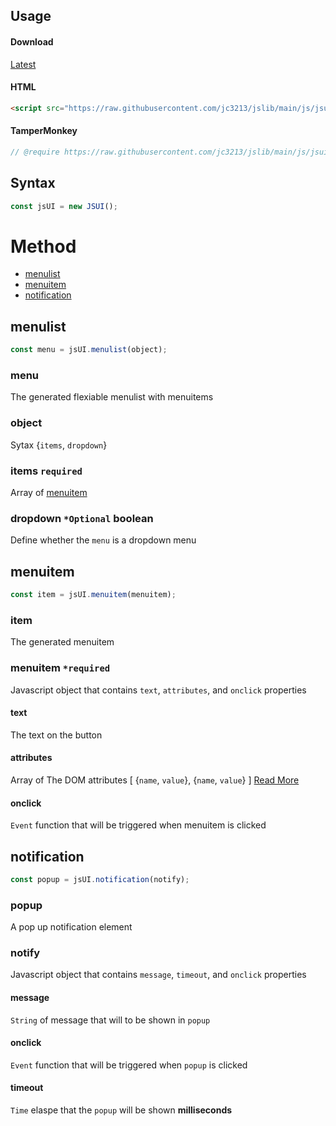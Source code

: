 ## Usage

#### Download
[Latest](https://raw.githubusercontent.com/jc3213/jslib/main/js/jsui.js)

#### HTML
```HTML
<script src="https://raw.githubusercontent.com/jc3213/jslib/main/js/jsui.js"></script>
```

#### TamperMonkey
```javascript
// @require https://raw.githubusercontent.com/jc3213/jslib/main/js/jsui.js
```

## Syntax
```javascript
const jsUI = new JSUI();
```

# Method
- [menulist](#menulist)
- [menuitem](#menuitem)
- [notification](#notification)

## menulist
```javascript
const menu = jsUI.menulist(object);
```

### menu
The generated flexiable menulist with menuitems

### object
Sytax {`items`, `dropdown`}

### items `required`
Array of [menuitem](#menuitem-required)

### dropdown `*Optional` **boolean**
Define whether the `menu` is a dropdown menu

## menuitem
```javascript
const item = jsUI.menuitem(menuitem);
```

### item
The generated menuitem

### menuitem `*required`
Javascript object that contains `text`, `attributes`, and `onclick` properties

#### text
The text on the button

#### attributes
Array of The DOM attributes [ {`name`, `value`}, {`name`, `value`} ] [Read More](https://developer.mozilla.org/docs/Web/HTML/Global_attributes)

#### onclick
`Event` function that will be triggered when menuitem is clicked

## notification
```javascript
const popup = jsUI.notification(notify);
```

### popup
A pop up notification element

### notify
Javascript object that contains `message`, `timeout`, and `onclick` properties

#### message
`String` of message that will to be shown in `popup`

#### onclick
`Event` function that will be triggered when `popup` is clicked

#### timeout
`Time` elaspe that the `popup` will be shown **milliseconds**

